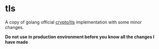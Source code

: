 # tls

A copy of golang official [crypto/tls](https://github.com/golang/go/tree/master/src/crypto/tls) implementation with some minor changes.

**Do not use in production environment before you know all the changes I have made**
